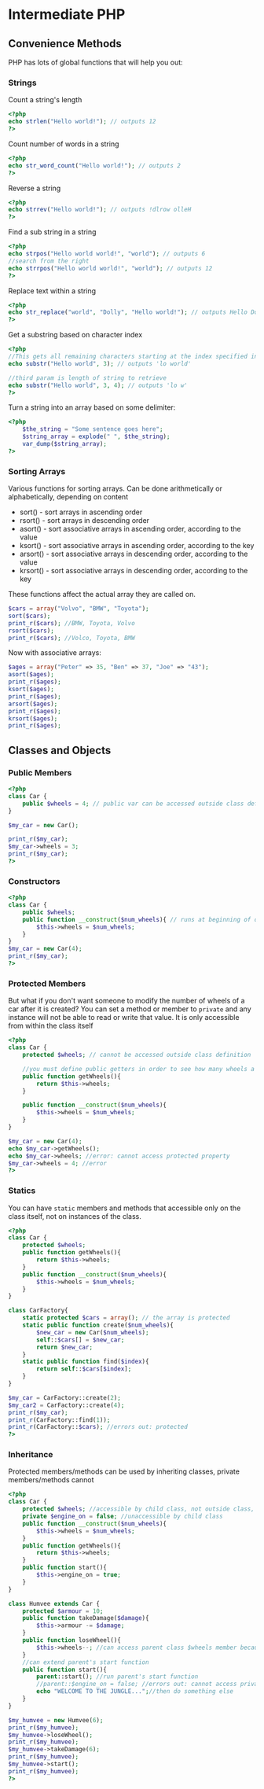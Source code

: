 # Intermediate PHP

## Convenience Methods

PHP has lots of global functions that will help you out:

### Strings

Count a string's length

```php
<?php
echo strlen("Hello world!"); // outputs 12
?>
```

Count number of words in a string

```php
<?php
echo str_word_count("Hello world!"); // outputs 2
?>
```

Reverse a string

```php
<?php
echo strrev("Hello world!"); // outputs !dlrow olleH
?>
```

Find a sub string in a string

```php
<?php
echo strpos("Hello world world!", "world"); // outputs 6
//search from the right
echo strrpos("Hello world world!", "world"); // outputs 12
?>
```

Replace text within a string

```php
<?php
echo str_replace("world", "Dolly", "Hello world!"); // outputs Hello Dolly!
?>
```

Get a substring based on character index

```php
<?php
//This gets all remaining characters starting at the index specified in the string (0 based, like an array)
echo substr("Hello world", 3); // outputs 'lo world'

//third param is length of string to retrieve
echo substr("Hello world", 3, 4); // outputs 'lo w'
?>
```

Turn a string into an array based on some delimiter:

```php
<?php
    $the_string = "Some sentence goes here";
    $string_array = explode(" ", $the_string);
    var_dump($string_array);
?>
```

### Sorting Arrays

Various functions for sorting arrays.  Can be done arithmetically or alphabetically, depending on content

- sort() - sort arrays in ascending order
- rsort() - sort arrays in descending order
- asort() - sort associative arrays in ascending order, according to the value
- ksort() - sort associative arrays in ascending order, according to the key
- arsort() - sort associative arrays in descending order, according to the value
- krsort() - sort associative arrays in descending order, according to the key

These functions affect the actual array they are called on.

```php
$cars = array("Volvo", "BMW", "Toyota");
sort($cars);
print_r($cars); //BMW, Toyota, Volvo
rsort($cars);
print_r($cars); //Volco, Toyota, BMW
```

Now with associative arrays:

```php
$ages = array("Peter" => 35, "Ben" => 37, "Joe" => "43");
asort($ages);
print_r($ages);
ksort($ages);
print_r($ages);
arsort($ages);
print_r($ages);
krsort($ages);
print_r($ages);
```

## Classes and Objects

### Public Members

```php
<?php
class Car {
	public $wheels = 4; // public var can be accessed outside class definition
}

$my_car = new Car();

print_r($my_car);
$my_car->wheels = 3;
print_r($my_car);
?>
```

### Constructors

```php
<?php
class Car {
	public $wheels;
	public function __construct($num_wheels){ // runs at beginning of object creation
		$this->wheels = $num_wheels;
	}
}
$my_car = new Car(4);
print_r($my_car);
?>
```

### Protected Members

But what if you don't want someone to modify the number of wheels of a car after it is created?
You can set a method or member to `private` and any instance will not be able to read or write that value.  It is only accessible from within the class itself

```php
<?php
class Car {
	protected $wheels; // cannot be accessed outside class definition

	//you must define public getters in order to see how many wheels a car has
	public function getWheels(){
		return $this->wheels;
	}

	public function __construct($num_wheels){
		$this->wheels = $num_wheels;
	}
}

$my_car = new Car(4);
echo $my_car->getWheels();
echo $my_car->wheels; //error: cannot access protected property
$my_car->wheels = 4; //error
?>
```

### Statics

You can have `static` members and methods that accessible only on the class itself, not on instances of the class.

```php
<?php
class Car {
	protected $wheels;
	public function getWheels(){
		return $this->wheels;
	}
	public function __construct($num_wheels){
		$this->wheels = $num_wheels;
	}
}

class CarFactory{
	static protected $cars = array(); // the array is protected
	static public function create($num_wheels){
		$new_car = new Car($num_wheels);
		self::$cars[] = $new_car;
		return $new_car;
	}
	static public function find($index){
		return self::$cars[$index];
	}
}

$my_car = CarFactory::create(2);
$my_car2 = CarFactory::create(4);
print_r($my_car);
print_r(CarFactory::find(1));
print_r(CarFactory::$cars); //errors out: protected
?>
```

### Inheritance

Protected members/methods can be used by inheriting classes, private members/methods cannot

```php
<?php
class Car {
	protected $wheels; //accessible by child class, not outside class, though
	private $engine_on = false; //unaccessible by child class
	public function __construct($num_wheels){
		$this->wheels = $num_wheels;
	}
	public function getWheels(){
		return $this->wheels;
	}
	public function start(){
		$this->engine_on = true;
	}
}

class Humvee extends Car {
	protected $armour = 10;
	public function takeDamage($damage){
		$this->armour -= $damage;
	}
	public function loseWheel(){
		$this->wheels--; //can access parent class $wheels member because it is protected
	}
	//can extend parent's start function
	public function start(){
		parent::start(); //run parent's start function
		//parent::$engine_on = false; //errors out: cannot access private member of parent
		echo "WELCOME TO THE JUNGLE...";//then do something else
	}
}

$my_humvee = new Humvee(6);
print_r($my_humvee);
$my_humvee->loseWheel();
print_r($my_humvee);
$my_humvee->takeDamage(6);
print_r($my_humvee);
$my_humvee->start();
print_r($my_humvee);
?>
```
